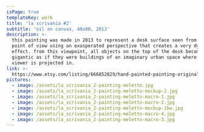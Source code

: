 ```yaml
---
isPage: true
templateKey: work
title: 'la scrivania #2'
subtitle: 'oil on canvas, 40x80, 2013'
description: >-
  this painting was made in 2013 to represent a desk surface seen from a high
  point of view using an exasperated perspective that creates a very dynamic
  effect. from this viewpoint, all objects on the top of the desk become
  gigantic as if they were buildings of an imaginary urban space where the
  viewer is projected in.
link: >-
  https://www.etsy.com/listing/666852829/hand-painted-painting-original?ref=shop_home_active_10&frs=1
pictures:
  - image: /assets/la_scrivania_2-painting-meletto.jpg
  - image: /assets/la_scrivania_2-painting-meletto-mockup-2.jpg
  - image: /assets/la_scrivania_2-painting-meletto-macro-1.jpg
  - image: /assets/la_scrivania_2-painting-meletto-macro-2.jpg
  - image: /assets/la_scrivania_2-painting-meletto-mockup-1bw.jpg
  - image: /assets/la_scrivania_2-painting-meletto-macro-4.jpg
  - image: /assets/la_scrivania_2-painting-meletto-macro-3.jpg
---
```


